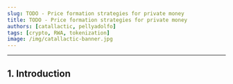 ```yaml
---
slug: TODO - Price formation strategies for private money
title: TODO - Price formation strategies for private money
authors: [catallactic, pellyadolfo]
tags: [crypto, RWA, tokenization]
image: /img/catallactic-banner.jpg
---
```

---

## 1. Introduction

